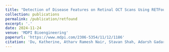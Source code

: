 ```yaml
---
title: "Detection of Disease Features on Retinal OCT Scans Using RETFound"
collection: publications
permalink: /publication/retfound
excerpt: '.'
date: 2024-11-24
venue: 'MDPI Bioengineering'
paperurl: 'https://www.mdpi.com/2306-5354/11/12/1186'
citation: 'Du, Katherine, Atharv Ramesh Nair, Stavan Shah, Adarsh Gadari, Sharat Chandra Vupparaboina, Sandeep Chandra Bollepalli, Shan Sutharahan, José-Alain Sahel, Soumya Jana, Jay Chhablani, and et al. 2024. "Detection of Disease Features on Retinal OCT Scans Using RETFound" Bioengineering 11, no. 12: 1186. https://doi.org/10.3390/bioengineering11121186 '
---
```

